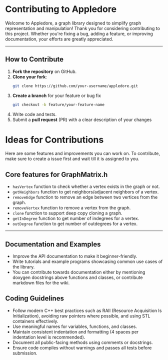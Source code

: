 # Contributing to Appledore

Welcome to Appledore, a graph library designed to simplify graph representation and manipulation! Thank you for considering contributing to this project. Whether you're fixing a bug, adding a feature, or improving documentation, your efforts are greatly appreciated.

---


## How to Contribute

1. **Fork the repository** on GitHub.
2. **Clone your fork**:  
   ```bash
   git clone https://github.com/your-username/appledore.git
3. **Create a branch** for your feature or bug fix
    ```bash
    git checkout -b feature/your-feature-name
4. Write code and tests.
5. Submit a **pull request** (PR) with a clear description of your changes

# Ideas for Contributions
Here are some features and improvements you can work on.
To contribute, make sure to create a issue first and wait till it is assigned to you.
## Core features for GraphMatrix.h
- ``hasVertex`` function to check whether a vertex exists in the graph or not.
- ``getNeighbors`` function to get neighbors/adjacent neighbors of a vertex.
- ``removeEdge`` function to remove an edge between two vertices from the graph.
- ``removeVertex`` function to remove a vertex from the graph.
- ``clone`` function to support deep copy cloning a graph.
- ``getInDegree`` function to get number of indegrees for a vertex.
- ``outDegree`` function to get number of outdegrees for a vertex.

---

## Documentation and Examples
- Improve the API documentation to make it beginner-friendly.
- Write tutorials and example programs showcasing common use cases of the library.
- You can contribute towards documentation either by mentioning doxygen docstrings above functions and classes, or contribute markdown files for the wiki.

## Coding Guidelines
- Follow modern C++ best practices such as RAII (Resource Acquisition Is Initialization), avoiding raw pointers where possible, and using STL containers effectively.
- Use meaningful names for variables, functions, and classes.
- Maintain consistent indentation and formatting (4 spaces per indentation level is recommended).
- Document all public-facing methods using comments or docstrings.
- Ensure code compiles without warnings and passes all tests before submission.